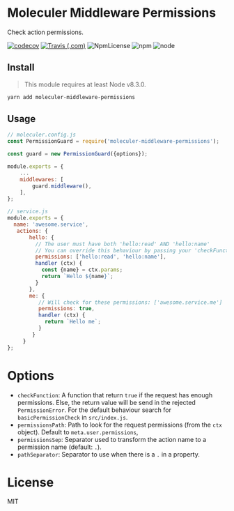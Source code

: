 # Moleculer Middleware Permissions

Check action permissions.

[![codecov](https://codecov.io/gh/Embraser01/moleculer-middleware-permissions/branch/master/graph/badge.svg)](https://codecov.io/gh/Embraser01/moleculer-middleware-permissions)
[![Travis (.com)](https://img.shields.io/travis/com/Embraser01/moleculer-middleware-permissions.svg)](https://github.com/Embraser01/moleculer-middleware-permissions)
![NpmLicense](https://img.shields.io/npm/l/moleculer-middleware-permissions.svg)
![npm](https://img.shields.io/npm/v/moleculer-middleware-permissions.svg)
![node](https://img.shields.io/node/v/moleculer-middleware-permissions.svg)


## Install

> This module requires at least Node v8.3.0.

```bash
yarn add moleculer-middleware-permissions
```

## Usage

```js
// moleculer.config.js
const PermissionGuard = require('moleculer-middleware-permissions');

const guard = new PermissionGuard({options});

module.exports = {
    ...
    middlewares: [
        guard.middleware(),
    ],
};
```

```js
// service.js
module.exports = {
  name: 'awesome.service',
   actions: {
       hello: {
         // The user must have both 'hello:read' AND 'hello:name'
         // You can override this behaviour by passing your 'checkFunction'
         permissions: ['hello:read', 'hello:name'],
         handler (ctx) {
           const {name} = ctx.params;
           return `Hello ${name}`;
         }
       },
       me: {
          // Will check for these permissions: ['awesome.service.me']
          permissions: true,
          handler (ctx) {
            return `Hello me`;
          }
        }
     }
};
```

# Options

- `checkFunction`: A function that return `true` if the request has enough permissions.
    Else, the return value will be send in the rejected `PermissionError`.
    For the default behaviour search for `basicPermissionCheck` in `src/index.js`.
- `permissionsPath`: Path to look for the request permissions (from the `ctx` object).
    Default to `meta.user.permissions`,
- `permissionsSep`: Separator used to transform the action name to a permission name (default: `.`).
- `pathSeparator`: Separator to use when there is a `.` in a property.

# License

MIT
